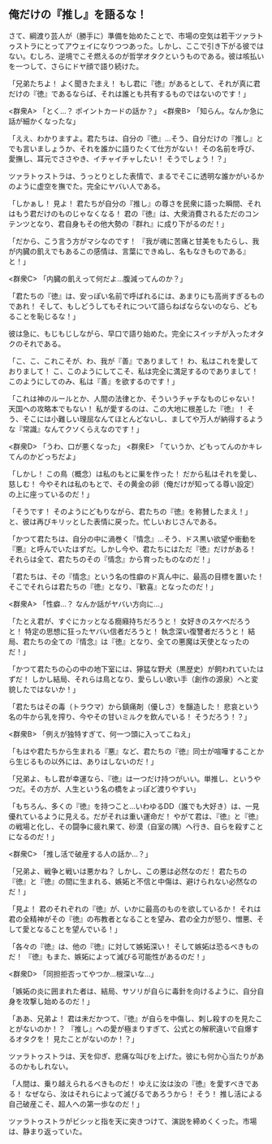 ## 俺だけの『推し』を語るな！

さて、綱渡り芸人が（勝手に）準備を始めたことで、市場の空気は若干ツァラトゥストラにとってアウェイになりつつあった。しかし、ここで引き下がる彼ではない。むしろ、逆境でこそ燃えるのが哲学オタクというものである。彼は咳払いを一つして、さらにドヤ顔で語り続けた。

「兄弟たちよ！ よく聞きたまえ！ もし君に『徳』があるとして、それが真に君だけの『徳』であるならば、それは誰とも共有するものではないのです！」

<群衆A> 「とく…？ ポイントカードの話か？」
<群衆B> 「知らん。なんか急に話が細かくなったな」

「ええ、わかりますよ。君たちは、自分の『徳』…そう、自分だけの『推し』とでも言いましょうか、それを誰かに語りたくて仕方がない！ その名前を呼び、愛撫し、耳元でささやき、イチャイチャしたい！ そうでしょう！？」

ツァラトゥストラは、うっとりとした表情で、まるでそこに透明な誰かがいるかのように虚空を撫でた。完全にヤバい人である。

「しかぁし！ 見よ！ 君たちが自分の『推し』の尊さを民衆に語った瞬間、それはもう君だけのものじゃなくなる！ 君の『徳』は、大衆消費されるただのコンテンツとなり、君自身もその他大勢の『群れ』に成り下がるのだ！」

「だから、こう言う方がマシなのです！ 『我が魂に苦痛と甘美をもたらし、我が内臓の飢えでもあるこの感情は、言葉にできぬし、名もなきものである』と！」

<群衆C> 「内臓の飢えって何だよ…腹減ってんのか？」

「君たちの『徳』は、安っぽい名前で呼ばれるには、あまりにも高尚すぎるものであれ！ そして、もしどうしてもそれについて語らねばならないのなら、どもることを恥じるな！」

彼は急に、もじもじしながら、早口で語り始めた。完全にスイッチが入ったオタクのそれである。

「こ、こ、これこそが、わ、我が『善』でありまして！ わ、私はこれを愛しておりまして！ こ、このようにしてこそ、私は完全に満足するのでありまして！ このようにしてのみ、私は『善』を欲するのです！」

「これは神のルールとか、人間の法律とか、そういうチャチなものじゃない！ 天国への攻略本でもない！ 私が愛するのは、この大地に根差した『徳』！ そう、そこには小難しい理屈なんてほとんどないし、ましてや万人が納得するような『常識』なんてクソくらえなのです！」

<群衆D> 「うわ、口が悪くなった」
<群衆E> 「ていうか、どもってんのかキレてんのかどっちだよ」

「しかし！ この鳥（概念）は私のもとに巣を作った！ だから私はそれを愛し、慈しむ！ 今やそれは私のもとで、その黄金の卵（俺だけが知ってる尊い設定）の上に座っているのだ！」

「そうです！ そのようにどもりながら、君たちの『徳』を称賛したまえ！」と、彼は再びキリッとした表情に戻った。忙しいおじさんである。

「かつて君たちは、自分の中に渦巻く『情念』…そう、ドス黒い欲望や衝動を『悪』と呼んでいたはずだ。しかし今や、君たちにはただ『徳』だけがある！ それらは全て、君たちのその『情念』から育ったものなのだ！」

「君たちは、その『情念』という名の性癖のド真ん中に、最高の目標を置いた！ そこでそれらは君たちの『徳』となり、『歓喜』となったのだ！」

<群衆A> 「性癖…？ なんか話がヤバい方向に…」

「たとえ君が、すぐにカッとなる癇癪持ちだろうと！ 女好きのスケベだろうと！ 特定の思想に狂ったヤバい信者だろうと！ 執念深い復讐者だろうと！ 結局、君たちの全ての『情念』は『徳』となり、全ての悪魔は天使となったのだ！」

「かつて君たちの心の中の地下室には、獰猛な野犬（黒歴史）が飼われていたはずだ！ しかし結局、それらは鳥となり、愛らしい歌い手（創作の源泉）へと変貌したではないか！」

「君たちはその毒（トラウマ）から鎮痛剤（優しさ）を醸造した！ 悲哀という名の牛から乳を搾り、今やその甘いミルクを飲んでいる！ そうだろう！？」

<群衆B> 「例えが独特すぎて、何一つ頭に入ってこねえ」

「もはや君たちから生まれる『悪』など、君たちの『徳』同士が喧嘩することから生じるもの以外には、ありはしないのだ！」

「兄弟よ、もし君が幸運なら、『徳』は一つだけ持つがいい。単推し、というやつだ。その方が、人生という名の橋をよっぽど渡りやすい」

「もちろん、多くの『徳』を持つこと…いわゆるDD（誰でも大好き）は、一見優れているように見える。だがそれは重い運命だ！ やがて君は、『徳』と『徳』の戦場と化し、その闘争に疲れ果て、砂漠（自室の隅）へ行き、自らを殺すことになるのだ！」

<群衆C> 「推し活で破産する人の話か…？」

「兄弟よ、戦争と戦いは悪かね？ しかし、この悪は必然なのだ！ 君たちの『徳』と『徳』の間に生まれる、嫉妬と不信と中傷は、避けられない必然なのだ！」

「見よ！ 君のそれぞれの『徳』が、いかに最高のものを欲しているか！ それは君の全精神がその『徳』の布教者となることを望み、君の全力が怒り、憎悪、そして愛となることを望んでいる！」

「各々の『徳』は、他の『徳』に対して嫉妬深い！ そして嫉妬は恐るべきものだ！ 『徳』もまた、嫉妬によって滅びる可能性があるのだ！」

<群衆D> 「同担拒否ってやつか…根深いな…」

「嫉妬の炎に囲まれた者は、結局、サソリが自らに毒針を向けるように、自分自身を攻撃し始めるのだ！」

「ああ、兄弟よ！ 君は未だかつて、『徳』が自らを中傷し、刺し殺すのを見たことがないのか！？ 『推し』への愛が極まりすぎて、公式との解釈違いで自爆するオタクを！ 見たことがないのか！？」

ツァラトゥストラは、天を仰ぎ、悲痛な叫びを上げた。彼にも何か心当たりがあるのかもしれない。

「人間は、乗り越えられるべきものだ！ ゆえに汝は汝の『徳』を愛すべきである！ なぜなら、汝はそれらによって滅びるであろうから！ そう！ 推し活による自己破産こそ、超人への第一歩なのだ！」

ツァラトゥストラがビシッと指を天に突きつけて、演説を締めくくった。市場は、静まり返っていた。
